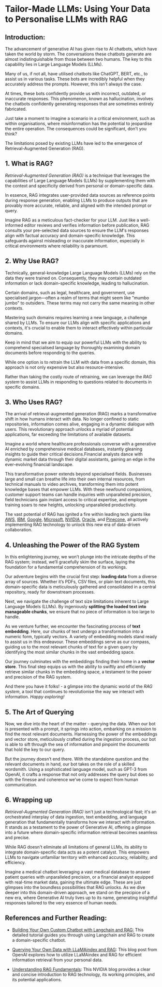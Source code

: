 # **Tailor-Made LLMs: Using Your Data to Personalise LLMs with RAG**

## **Introduction:**

The advancement of generative AI has given rise to AI chatbots, which have taken the world by storm. The conversations these chatbots generate are almost indistinguishable from those between two humans. The key to this capability lies in Large Language Models (LLMs).

Many of us, if not all, have utilised chatbots like ChatGPT, BERT, etc., to assist us in various tasks. These bots are incredibly helpful when they accurately address the prompts. However, this isn't always the case.

At times, these bots confidently provide us with incorrect, outdated, or inaccurate responses. This phenomenon, known as hallucination, involves the chatbots confidently generating responses that are sometimes entirely fabricated.

Just take a moment to imagine a scenario in a critical environment, such as within organisations, where misinformation has the potential to jeopardise the entire operation. The consequences could be significant, don't you think?

The limitations posed by existing LLMs have led to the emergence of Retrieval-Augmented Generation (RAG).

## **1. What is RAG?**

*Retrieval-Augmented Generation (RAG)* is a technique that leverages the capabilities of Large Language Models (LLMs) by supplementing them with the context and specificity derived from personal or domain-specific data.

In essence, RAG integrates user-provided data sources as reference points during response generation, enabling LLMs to produce outputs that are provably more accurate, reliable, and aligned with the intended prompt or query.

Imagine RAG as a meticulous fact-checker for your LLM. Just like a well-informed editor reviews and verifies information before publication, RAG consults your pre-selected data sources to ensure the LLM's responses align with factual accuracy and domain-specific knowledge. This safeguards against misleading or inaccurate information, especially in critical environments where reliability is paramount.

## **2. Why Use RAG?**

Technically, general-knowledge Large Language Models (LLMs) rely on the data they were trained on. Consequently, they may contain outdated information or lack domain-specific knowledge, leading to hallucination.

Certain domains, such as legal, healthcare, and government, use specialised jargon—often a realm of terms that might seem like "mumbo jumbo" to outsiders. These terms may not carry the same meaning in other contexts.

Mastering such domains requires learning a new language, a challenge shared by LLMs. To ensure our LLMs align with specific applications and contexts, it's crucial to enable them to interact effectively within particular domains.

Keep in mind that we aim to equip our powerful LLMs with the ability to comprehend specialised language by thoroughly examining domain documents before responding to the queries.

While one option is to retrain the LLM with data from a specific domain, this approach is not only expensive but also resource-intensive.

Rather than taking the costly route of retraining, we can leverage the *RAG system* to assist LLMs in responding to questions related to documents in specific domains.

## **3. Who Uses RAG?**

The arrival of retrieval-augmented generation (RAG) marks a transformative shift in how humans interact with data. No longer confined to static repositories, information comes alive, engaging in a dynamic dialogue with users. This revolutionary approach unlocks a myriad of potential applications, far exceeding the limitations of available datasets.

Imagine a world where healthcare professionals converse with a generative AI enriched by comprehensive medical databases, instantly gleaning insights to guide their critical decisions.Financial analysts dance with dynamic market data through their digital assistants, gaining an edge in the ever-evolving financial landscape.

This transformative power extends beyond specialised fields. Businesses large and small can breathe life into their own internal resources, from technical manuals to video archives, transforming them into potent knowledge bases that empower LLMs. With these newfound companions, customer support teams can handle inquiries with unparalleled precision, field technicians gain instant access to critical expertise, and employee training soars to new heights, unlocking unparalleled productivity.

The vast potential of RAG has ignited a fire within leading tech giants like [AWS](https://aws.amazon.com/blogs/machine-learning/simplify-access-to-internal-information-using-retrieval-augmented-generation-and-langchain-agents/), [IBM](https://research.ibm.com/blog/retrieval-augmented-generation-RAG), [Google](#), [Microsoft](#), [NVIDIA](https://blogs.nvidia.com/blog/what-is-retrieval-augmented-generation/), [Oracle](https://www.oracle.com/artificial-intelligence/generative-ai/retrieval-augmented-generation-rag/), and [Pinecone](https://www.pinecone.io/learn/retrieval-augmented-generation/), all actively implementing RAG technology to unlock this new era of data-driven collaboration.


## **4. Unleashing the Power of the RAG System**

In this enlightening journey, we won’t plunge into the intricate depths of the RAG system; instead, we’ll gracefully skim the surface, laying the foundation for a fundamental comprehension of its workings.

Our adventure begins with the crucial first step: **loading data** from a diverse array of sources. Whether it’s PDFs, CSV files, or plain text documents, this domain-specific data is meticulously gathered and consolidated in a central repository, ready for downstream processes.

Next, we navigate the challenge of text size limitations inherent to Large Language Models (LLMs). By ingeniously **splitting the loaded text into manageable chunks**, we ensure that no piece of information is too large to handle.

As we venture further, we encounter the fascinating process of **text embedding**. Here, our chunks of text undergo a transformation into a numeric form, typically vectors. A variety of embedding models stand ready to assist us in this endeavour. These embeddings serve as our compass, guiding us to the most relevant chunks of text for a given query by identifying the most similar chunks in the vast embedding space.

Our journey culminates with the embeddings finding their home in a **vector store**. This final step equips us with the ability to swiftly and efficiently retrieve similar chunks in the embedding space, a testament to the power and precision of the RAG system.

And there you have it folks! - a glimpse into the dynamic world of the *RAG system*, a tool that continues to revolutionise the way we interact with information. *Happy exploring!*

## **5. The Art of Querying**

Now, we dive into the heart of the matter - querying the data. When our bot is presented with a prompt, it springs into action, embarking on a mission to find the most relevant documents. Harnessing the power of the embeddings and vector store, meticulously crafted during the ingestion process, our bot is able to sift through the sea of information and pinpoint the documents that hold the key to our query.

But the journey doesn’t end there. With the standalone question and the relevant documents in hand, our bot takes on the role of a skilled wordsmith. Using a sophisticated language model, such as GPT-3 from OpenAI, it crafts a response that not only addresses the query but does so with the finesse and coherence we’ve come to expect from human communication.

## **6. Wrapping up**

*Retrieval-Augmented Generation (RAG)* isn't just a technological feat; it's an orchestrated interplay of data ingestion, text embedding, and language generation that fundamentally transforms how we interact with information. It stands as a testament to the power of Generative AI, offering a glimpse into a future where domain-specific information retrieval becomes seamless and precise.

While RAG doesn't eliminate all limitations of general LLMs, its ability to integrate domain-specific data acts as a potent catalyst. This empowers LLMs to navigate unfamiliar territory with enhanced accuracy, reliability, and efficiency.

Imagine a medical chatbot leveraging a vast medical database to answer patient queries with unparalleled precision, or a financial analyst equipped with real-time market data, gaining the ultimate edge. These are just glimpses into the boundless possibilities that RAG unlocks. As we dive deeper into this domain-driven approach, we stand on the precipice of a new era, where Generative AI truly lives up to its name, generating insightful responses tailored to the very essence of human needs.

## **References and Further Reading:**

- [Building Your Own Custom Chatbot with Langchain and RAG:](https://blog.langchain.dev/tutorial-chatgpt-over-your-data/) This detailed tutorial guides you through using Langchain and RAG to create a domain-specific chatbot.

- [Querying Your Own Data with LLaMAindex and RAG](https://medium.com/@fhirfly/retrieval-augmented-generation-with-openai-chat-gpt-and-faiss-a-game-changer-for-clinical-research-47b6506da8f7): This blog post from OpenAI explores how to utilize LLaMAindex and RAG for efficient information retrieval from your personal data.

- [Understanding RAG Fundamentals](https://forums.developer.nvidia.com/t/explainer-what-is-retrieval-augmented-generation-aka-rag/273947): This NVIDIA blog provides a clear and concise introduction to RAG technology, its working principles, and its potential applications.

